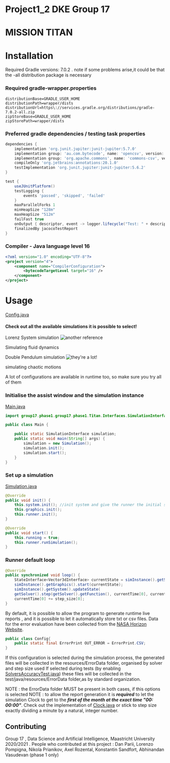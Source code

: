 # Project1_2 DKE Group 17

# MISSION TITAN

# Installation

Required Gradle versions: 7.0.2 . note if some problems arise,it could be that the -all distribution package is
necessary

### Required gradle-wrapper.properties

```properties
distributionBase=GRADLE_USER_HOME
distributionPath=wrapper/dists
distributionUrl=https\://services.gradle.org/distributions/gradle-7.0.2-all.zip
zipStoreBase=GRADLE_USER_HOME
zipStorePath=wrapper/dists
```

### Preferred gradle dependencies / testing task properties

```groovy
dependencies {
    implementation 'org.junit.jupiter:junit-jupiter:5.7.0'
    implementation group: 'au.com.bytecode', name: 'opencsv', version: '2.4'
    implementation group: 'org.apache.commons', name: 'commons-csv', version: '1.8'
    compileOnly 'org.jetbrains:annotations:20.1.0'
    testImplementation 'org.junit.jupiter:junit-jupiter:5.6.2'
}

test {
    useJUnitPlatform()
    testLogging {
        events 'passed', 'skipped', 'failed'
    }
    maxParallelForks 1
    minHeapSize "128m"
    maxHeapSize "512m"
    failFast true
    onOutput { descriptor, event -> logger.lifecycle("Test: " + descriptor + " \noutput: " + event.message )}
    finalizedBy jacocoTestReport
}

```

### Compiler - Java language level 16

```xml
<?xml version="1.0" encoding="UTF-8"?>
<project version="4">
    <component name="CompilerConfiguration">
        <bytecodeTargetLevel target="16" />
    </component>
</project>
```

# Usage

[Config.java](C:\JAVA\SolarSystem3D\src\main\java\API\Config.java)

#### Check out all the available simulations it is possible to select!

Lorenz System simulation ![another reference]

[another reference]: C:\JAVA\SolarSystem3D\src\main\resources\PendulumGif.gif

Simulating fluid dynamics

Double Pendulum simulation ![they're a lot!]

[they're a lot!]: C:\JAVA\SolarSystem3D\src\main\resources\LorenzGif.gif

simulating chaotic motions


A lot of configurations are available in runtime too, so make sure you try all of them 







### Initialise the assist window and the simulation instance

[Main.java](src/main/java/group17/Main.java)

```java
import group17.phase1.group17.phase1.Titan.Interfaces.SimulationInterface;

public class Main {

    public static SimulationInterface simulation;
    public static void main(String[] args) {
        simulation = new Simulation();
        simulation.init();
        simulation.start();
    }
}
```


### Set up a simulation

[Simulation.java](src/main/java/group17/Simulation/Simulation.java)

```java
@Override 
public void init() {
    this.system.init(); //init system and give the runner the initial state ready
    this.graphics.init();
    this.runner.init();
}

@Override 
public void start() {
    this.running = true;
    this.runner.runSimulation();
}
```

### Runner default loop
```Java
@Override
public synchronized void loop() {
    StateInterface<Vector3dInterface> currentState = simInstance().getSystem().getState();
    simInstance().getGraphics().start(currentState);
    simInstance().getSystem().updateState(
    getSolver().step(getSolver().getFunction(), currentTime[0], currentState, step_size[0]));
    currentTime[0] += step_size[0];
}
```



By default, it is possible to allow the program to generate runtime live reports , and it is possible to let it
automatically store txt or csv files. Data for the error evaluation have been collected from the [NASA Horizon Website].

[Nasa Horizon Website]: <https://ssd.jpl.nasa.gov/horizons.cgi>

```java
public class Config{
    public static final ErrorPrint OUT_ERROR = ErrorPrint.CSV;
}
```

If this configuration is selected during the simulation process, the generated files will be collected in the
resources/ErrorData folder, organised by solver and step size used If selected during tests (by enabling
[SolversAccuracyTest.java]) these files will be collected in the test/java/resources/ErrorData folder,as by standard
organization.

[SolversAccuracyTest.java]: src/test/java/group17/SolversAccuracyTest.java

NOTE : the ErrorData folder MUST be present in both cases, if this options is selected NOTE : to allow the report
generation it is **_required_**  to let the simulation Clock to get to the **_first of the month at the exact time "00:
00:00"_**. Check out the implementation of [Clock.java](C:\JAVA\SolarSystem3D\src\main\java\API\System\Clock.java) or stick to
step size exactly dividing a minute by a natural, integer number.


## Contributing

Group 17 ,
Data Science and Artificial Intelligence,
Maastricht University 2020/2021 .
People who contributed at this project :
Dan Parii, 
Lorenzo Pompigna,
Nikola Prianikov,
Axel Rozental,
Konstantin Sandfort, 
Abhinandan Vasudevan (phase 1 only)

